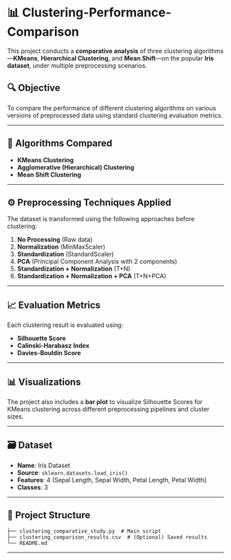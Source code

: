 # 📊 Clustering-Performance-Comparison

This project conducts a **comparative analysis** of three clustering algorithms—**KMeans**, **Hierarchical Clustering**, and **Mean Shift**—on the popular **Iris dataset**, under multiple preprocessing scenarios.

## 🔍 Objective

To compare the performance of different clustering algorithms on various versions of preprocessed data using standard clustering evaluation metrics.

---

## 🧠 Algorithms Compared

- **KMeans Clustering**
- **Agglomerative (Hierarchical) Clustering**
- **Mean Shift Clustering**

---

## ⚙️ Preprocessing Techniques Applied

The dataset is transformed using the following approaches before clustering:

1. **No Processing** (Raw data)
2. **Normalization** (MinMaxScaler)
3. **Standardization** (StandardScaler)
4. **PCA** (Principal Component Analysis with 2 components)
5. **Standardization + Normalization** (T+N)
6. **Standardization + Normalization + PCA** (T+N+PCA)

---

## 📈 Evaluation Metrics

Each clustering result is evaluated using:

- **Silhouette Score**
- **Calinski-Harabasz Index**
- **Davies-Bouldin Score**

---

## 📊 Visualizations

The project also includes a **bar plot** to visualize Silhouette Scores for KMeans clustering across different preprocessing pipelines and cluster sizes.

---

## 🗃️ Dataset

- **Name**: Iris Dataset
- **Source**: `sklearn.datasets.load_iris()`
- **Features**: 4 (Sepal Length, Sepal Width, Petal Length, Petal Width)
- **Classes**: 3

---

## 📁 Project Structure

```
├── clustering_comparative_study.py  # Main script
├── clustering_comparison_results.csv  # (Optional) Saved results
└── README.md
```

---

